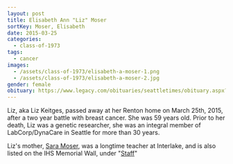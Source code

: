 ```yaml
---
layout: post
title: Elisabeth Ann "Liz" Moser
sortKey: Moser, Elisabeth
date: 2015-03-25
categories:
  - class-of-1973
tags:
  - cancer
images:
  - /assets/class-of-1973/elisabeth-a-moser-1.png
  - /assets/class-of-1973/elisabeth-a-moser-2.jpg
gender: female
obituary: https://www.legacy.com/obituaries/seattletimes/obituary.aspx?n=elisabeth-ann-keitges-moser&pid=174527455
---
```


Liz, aka Liz Keitges, passed away at her Renton home on March 25th, 2015, after a two year battle with breast cancer. She was 59 years old. Prior to her death, Liz was a genetic researcher, she was an integral member of LabCorp/DynaCare in Seattle for more than 30 years.

Liz's mother, [Sara Moser](/staff/sara-ann-moser/), was a longtime teacher at Interlake, and is also listed on the IHS Memorial Wall, under "[Staff](/staff)"
